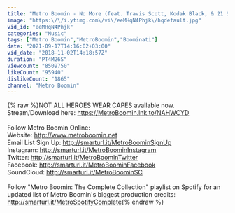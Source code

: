 ```yaml
---
title: "Metro Boomin - No More (feat. Travis Scott, Kodak Black, & 21 Svage)"
image: "https:\/\/i.ytimg.com\/vi\/eeMHqN4Phjk\/hqdefault.jpg"
vid_id: "eeMHqN4Phjk"
categories: "Music"
tags: ["Metro Boomin","MetroBoomin","Boominati"]
date: "2021-09-17T14:16:02+03:00"
vid_date: "2018-11-02T14:18:57Z"
duration: "PT4M26S"
viewcount: "8509750"
likeCount: "95940"
dislikeCount: "1865"
channel: "Metro Boomin"
---
```

{% raw %}NOT ALL HEROES WEAR CAPES available now. Stream/Download here: <a rel="nofollow" target="blank" href="https://MetroBoomin.lnk.to/NAHWCYD">https://MetroBoomin.lnk.to/NAHWCYD</a><br /><br />Follow Metro Boomin Online:<br />Website: <a rel="nofollow" target="blank" href="http://www.metroboomin.net">http://www.metroboomin.net</a><br />Email List Sign Up: <a rel="nofollow" target="blank" href="http://smarturl.it/MetroBoominSignUp">http://smarturl.it/MetroBoominSignUp</a><br />Instagram: <a rel="nofollow" target="blank" href="http://smarturl.it/MetroBoominInstagram">http://smarturl.it/MetroBoominInstagram</a><br />Twitter: <a rel="nofollow" target="blank" href="http://smarturl.it/MetroBoominTwitter">http://smarturl.it/MetroBoominTwitter</a><br />Facebook: <a rel="nofollow" target="blank" href="http://smarturl.it/MetroBoominFacebook">http://smarturl.it/MetroBoominFacebook</a><br />SoundCloud: <a rel="nofollow" target="blank" href="http://smarturl.it/MetroBoominSC">http://smarturl.it/MetroBoominSC</a><br /><br />Follow &quot;Metro Boomin: The Complete Collection&quot; playlist on Spotify for an updated list of Metro Boomin's biggest production credits: <a rel="nofollow" target="blank" href="http://smarturl.it/MetroSpotifyComplete">http://smarturl.it/MetroSpotifyComplete</a>{% endraw %}
